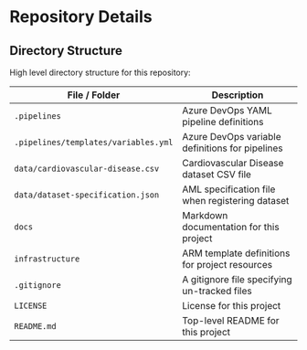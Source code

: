 # Repository Details

## Directory Structure

High level directory structure for this repository:

| File / Folder                        | Description                                     |
| ------------------------------------ | ----------------------------------------------- |
| `.pipelines`                         | Azure DevOps YAML pipeline definitions          |
| `.pipelines/templates/variables.yml` | Azure DevOps variable definitions for pipelines |
| `data/cardiovascular-disease.csv`    | Cardiovascular Disease dataset CSV file         |
| `data/dataset-specification.json`    | AML specification file when registering dataset |
| `docs`                               | Markdown documentation for this project         |
| `infrastructure`                     | ARM template definitions for project resources  |
| `.gitignore`                         | A gitignore file specifying un-tracked files    |
| `LICENSE`                            | License for this project                        |
| `README.md`                          | Top-level README for this project               |
